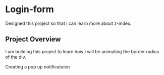 # Login-form
Designed this project so that i can learn more about z-index.
## Project Overview
I am building this project to learn how i will be animating the border radius of the div.

Creating a pop up notificatoion
